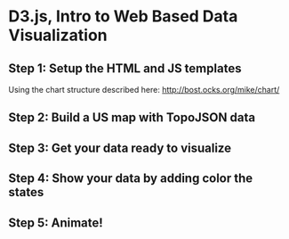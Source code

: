 # D3.js, Intro to Web Based Data Visualization

## Step 1: Setup the HTML and JS templates

Using the chart structure described here: http://bost.ocks.org/mike/chart/


## Step 2: Build a US map with TopoJSON data


## Step 3: Get your data ready to visualize


## Step 4: Show your data by adding color the states


## Step 5: Animate!
